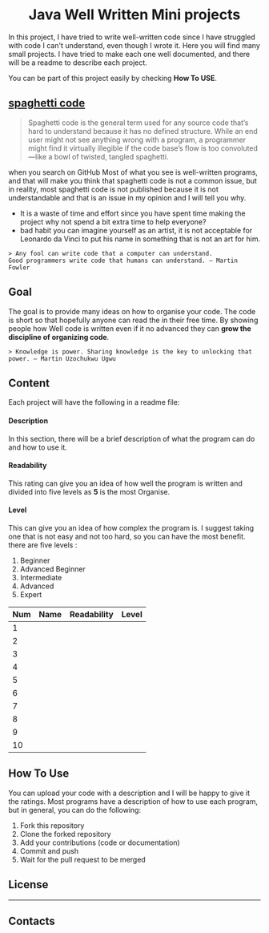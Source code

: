 <h1 align="center">Java Well Written Mini projects</h1>

In this project, I have tried to write well-written code since I have struggled with code I can't understand, even though I wrote it.
Here you will find many small projects. I have tried to make each one well documented, and there will be a readme to describe each project.

You can be part of this project easily by checking **How To USE**.


## [spaghetti code](https://vulcan.io/blog/what-is-spaghetti-code-and-why-is-it-a-problem/)
> Spaghetti code is the general term used for any source code that’s hard to understand because it has no defined structure. While an end user might not see anything wrong with a program, a programmer might find it virtually illegible if the code base’s flow is too convoluted—like a bowl of twisted, tangled spaghetti.

when you search on GitHub Most of what you see is well-written programs, and that will make you think that spaghetti code is not a common issue, but in reality, most spaghetti code is not published because it is not understandable and that is an issue in my opinion and I will tell you why.
* It is a waste of time and effort
since you have spent time making the project why not spend a bit extra time to help everyone? 
* bad habit
you can imagine yourself as an artist, it is not acceptable for Leonardo da Vinci to put his name in something that is not an art for him.

```git
> Any fool can write code that a computer can understand.
Good programmers write code that humans can understand. ― Martin Fowler
```
## Goal
The goal is to provide many ideas on how to organise your code. The code is short so that hopefully anyone can read the in their free time.
By showing people how Well code is written even if it no advanced they can **grow the discipline of organizing code**.
```git
> Knowledge is power. Sharing knowledge is the key to unlocking that power. – Martin Uzochukwu Ugwu
```
## Content
Each project will have the following in a readme file:
#### Description
In this section, there will be a brief description of what the program can do and how to use it.
#### Readability
This rating can give you an idea of how well the program is written and divided into five levels as **5** is the most Organise.
#### Level
This can give you an idea of how complex the program is.
I suggest taking one that is not easy and not too hard, so you can have the most benefit.
there are five levels :
1. Beginner
2. Advanced Beginner
3. Intermediate
4. Advanced
5. Expert

|Num|Name|Readability|Level|
| --- | --- | --- | --- |
| 1 | | | |
| 2 | | | |
| 3 | | | |
| 4 | | | |
| 5 | | | |
| 6 | | | |
| 7 | | | |
| 8 | | | |
| 9 | | | |
| 10 | | | |

## How To Use
You can upload your code with a description and I will be happy to give it the ratings.
Most programs have a description of how to use each program, but in general, you can do the following:
1. Fork this repository
2. Clone the forked repository
3. Add your contributions (code or documentation)
4. Commit and push
5. Wait for the pull request to be merged

## License
---
## Contacts
